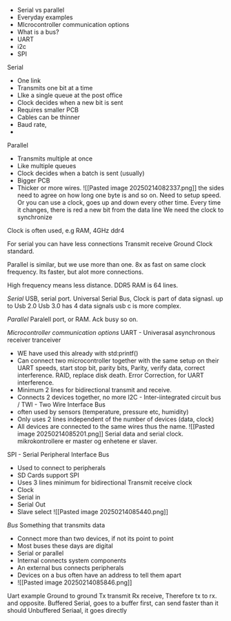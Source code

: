 - Serial vs parallel
- Everyday examples
- MIcrocontroller communication options
- What is a bus?
- UART
- i2c
- SPI

Serial
- One link
- Transmits one bit at a time
- LIke a single queue at the post office
- Clock decides when a new bit is sent
- Requires smaller PCB
- Cables can be thinner
- Baud rate, 
- 

Parallel 
- Transmits multiple at once
- Like multiple queues 
- Clock decides when a batch is sent (usually)
- Bigger PCB
- Thicker or more wires.
![[Pasted image 20250214082337.png]]
the sides need to agree on how long one byte is and so on. 
Need to setup speed.
Or you can use a clock, goes up and down every other time. Every time it changes, there is red a new bit from the data line
We need the clock to synchronize

Clock is often used, e.g RAM, 4GHz ddr4

For serial you can have less connections
Transmit receive Ground Clock standard. 

Parallel is similar, but we use more than one. 8x as fast on same clock frequency.
Its faster, but alot more connections.

High frequency means less distance. DDR5 RAM is 64 lines. 

*Serial*
USB, serial port.
Universal Serial Bus, 
Clock is part of data signasl. up to Usb 2.0
Usb 3.0 has 4 data signals usb c is more complex.

*Parallel*
Paralell port, or RAM.
Ack busy so on.

*Microcontroller communication options*
UART - Univerasal asynchronous receiver tranceiver
- WE have used this already with std:printf()
- Can connect two microcontroller together with the same setup on their UART speeds, start stop bit, parity bits, Parity, verify data, correct interference. RAID, replace disk death. Error Correction, for UART interference. 
- Minimum 2 lines for bidirectional transmit and receive.
- Connects 2 devices together, no more
I2C - Inter-iintegrated circuit bus / TWI - Two Wire Interface Bus
- often used by sensors (temperature, pressure etc, humidity)
- Only uses 2 lines independent of the number of devices (data, clock)
- All devices are connected to the same wires thus the name.
![[Pasted image 20250214085201.png]]
Serial data and serial clock.
mikrokontrollere er master og enhetene er slaver.

SPI - Serial Peripheral Interface Bus
- Used to connect to peripherals
- SD Cards support SPI
- Uses 3 lines minimum for bidirectional Transmit receive clock
- Clock
- Serial in
- Serial Out
- Slave select
![[Pasted image 20250214085440.png]]

*Bus*
Something that transmits data
- Connect more than two devices, if not its point to point
-  Most buses these days are digital
- Serial or parallel
- Internal connects system components
- An external bus connects peripherals
- Devices on a bus often have an address to tell them apart
- ![[Pasted image 20250214085846.png]]

Uart example
Ground to ground
Tx transmit
Rx receive,
Therefore tx to rx.
and opposite.
Buffered Serial, goes to a buffer first, can send faster than it should 
Unbuffered Seriaal, it goes directly